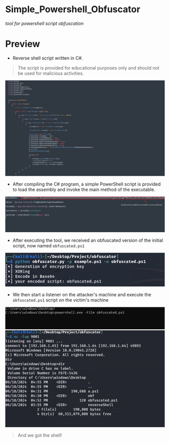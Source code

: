 # Simple_Powershell_Obfuscator

*tool for powershell script obfuscation*

# Preview

* Reverse shell script written in C#.
> The script is provided for educational purposes only and should not be used for malicious activities.

![Alt Text](images/image2.PNG)

* After compiling the C# program, a simple PowerShell script is provided to load the assembly and invoke the main method of the executable.

![Alt Text](images/image4.PNG)

* After executing the tool, we received an obfuscated version of the initial script, now named `obfuscated.ps1`

![Alt Text](images/image5.PNG)

* We then start a listener on the attacker's machine and execute the `obfuscated.ps1` script on the victim's machine

![Alt Text](images/image3.PNG)
![Alt Text](images/image1.PNG)

> And we got the shell!

